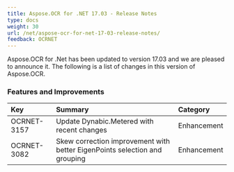 ```yaml
---
title: Aspose.OCR for .NET 17.03 - Release Notes
type: docs
weight: 30
url: /net/aspose-ocr-for-net-17-03-release-notes/
feedback: OCRNET
---
```


Aspose.OCR for .Net has been updated to version 17.03 and we are pleased to announce it.
The following is a list of changes in this version of Aspose.OCR.

### **Features and Improvements**

|**Key**|**Summary**|**Category**|
| :- | :- | :- |
|OCRNET-3157|Update Dynabic.Metered with recent changes|Enhancement|
|OCRNET-3082|Skew correction improvement with better EigenPoints selection and grouping|Enhancement|
